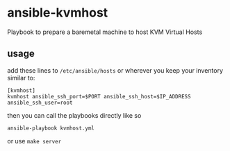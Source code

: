 # ansible-kvmhost
Playbook to prepare a baremetal machine to host KVM Virtual Hosts

## usage

add these lines to `/etc/ansible/hosts` or wherever you keep your inventory similar to:
```
[kvmhost]
kvmhost ansible_ssh_port=$PORT ansible_ssh_host=$IP_ADDRESS ansible_ssh_user=root

```
then you can call the playbooks directly like so
```
ansible-playbook kvmhost.yml
```
or use `make server`
